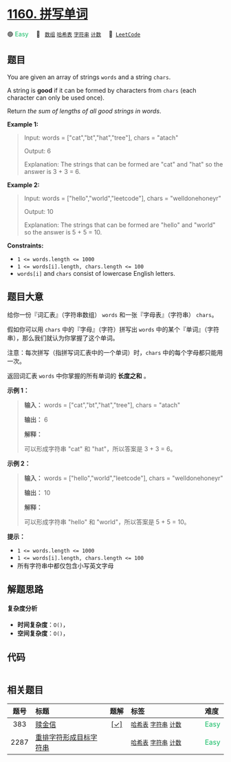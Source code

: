 # [1160. 拼写单词](https://leetcode.com/problems/find-words-that-can-be-formed-by-characters)

🟢 <font color=#15bd66>Easy</font>&emsp; 🔖&ensp; [`数组`](/outline/tag/array.md) [`哈希表`](/outline/tag/hash-table.md) [`字符串`](/outline/tag/string.md) [`计数`](/outline/tag/counting.md)&emsp; 🔗&ensp;[`LeetCode`](https://leetcode.com/problems/find-words-that-can-be-formed-by-characters)

## 题目

You are given an array of strings `words` and a string `chars`.

A string is **good** if it can be formed by characters from `chars` (each
character can only be used once).

Return _the sum of lengths of all good strings in words_.



**Example 1:**

> Input: words = ["cat","bt","hat","tree"], chars = "atach"
> 
> Output: 6
> 
> Explanation: The strings that can be formed are "cat" and "hat" so the answer is 3 + 3 = 6.

**Example 2:**

> Input: words = ["hello","world","leetcode"], chars = "welldonehoneyr"
> 
> Output: 10
> 
> Explanation: The strings that can be formed are "hello" and "world" so the answer is 5 + 5 = 10.

**Constraints:**

  * `1 <= words.length <= 1000`
  * `1 <= words[i].length, chars.length <= 100`
  * `words[i]` and `chars` consist of lowercase English letters.


## 题目大意

给你一份『词汇表』（字符串数组） `words` 和一张『字母表』（字符串） `chars`。

假如你可以用 `chars` 中的『字母』（字符）拼写出 `words` 中的某个『单词』（字符串），那么我们就认为你掌握了这个单词。

注意：每次拼写（指拼写词汇表中的一个单词）时，`chars` 中的每个字母都只能用一次。

返回词汇表 `words` 中你掌握的所有单词的 **长度之和** 。



**示例 1：**

> 
> 
> 
> 
> 
> **输入：** words = ["cat","bt","hat","tree"], chars = "atach"
> 
> **输出：** 6
> 
> **解释：**
> 
> 可以形成字符串 "cat" 和 "hat"，所以答案是 3 + 3 = 6。
> 
> 

**示例 2：**

> 
> 
> 
> 
> 
> **输入：** words = ["hello","world","leetcode"], chars = "welldonehoneyr"
> 
> **输出：** 10
> 
> **解释：**
> 
> 可以形成字符串 "hello" 和 "world"，所以答案是 5 + 5 = 10。
> 
> 



**提示：**

  * `1 <= words.length <= 1000`
  * `1 <= words[i].length, chars.length <= 100`
  * 所有字符串中都仅包含小写英文字母


## 解题思路

#### 复杂度分析

- **时间复杂度**：`O()`，
- **空间复杂度**：`O()`，

## 代码

```javascript

```

## 相关题目

<!-- prettier-ignore -->
| 题号 | 标题 | 题解 | 标签 | 难度 |
| :------: | :------ | :------: | :------ | :------ |
| 383 | [赎金信](https://leetcode.com/problems/ransom-note) | [[✓]](/problem/0383.md) |  [`哈希表`](/outline/tag/hash-table.md) [`字符串`](/outline/tag/string.md) [`计数`](/outline/tag/counting.md) | <font color=#15bd66>Easy</font> |
| 2287 | [重排字符形成目标字符串](https://leetcode.com/problems/rearrange-characters-to-make-target-string) |  |  [`哈希表`](/outline/tag/hash-table.md) [`字符串`](/outline/tag/string.md) [`计数`](/outline/tag/counting.md) | <font color=#15bd66>Easy</font> |

<style>
.blue {
    background-color: #096dd9;
    padding: 0.25rem 0.5rem;
    margin: 0;
    font-size: 0.85em;
    border-radius: 3px;
    color: white;
    font-weight: 500;
}
table th:first-of-type { width: 10%; }
table th:nth-of-type(2) { width: 35%; }
table th:nth-of-type(3) { width: 10%; }
table th:nth-of-type(4) { width: 35%; }
table th:nth-of-type(5) { width: 10%; }
</style>
